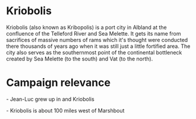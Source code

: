 # Kriobolis

<span id="docs-internal-guid-0a013481-7fff-cb82-9323-6dcce08e4899"></span>

Kriobolis (also known as Kribopolis) is a port city in Albland at the confluence of the Telleford River and Sea Melette. It gets its name from sacrifices of massive numbers of rams which it's thought were conducted there thousands of years ago when it was still just a little fortified area. The city also serves as the southernmost point of the continental bottleneck created by Sea Melette (to the south) and Vat (to the north).

# Campaign relevance

\- Jean-Luc grew up in and Kriobolis

\- Kriobolis is about 100 miles west of Marshbout

